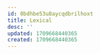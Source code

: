 ```yaml
---
id: 0bdhbe53u8aycqdbrilhoxt
title: Lexical
desc: ''
updated: 1709668440365
created: 1709668440365
---
```

